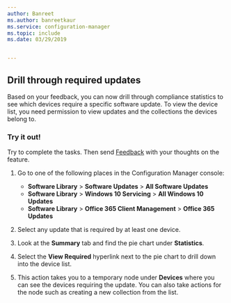 ```yaml
---
author: Banreet
ms.author: banreetkaur
ms.service: configuration-manager
ms.topic: include
ms.date: 03/29/2019


---
```


## <a name="bkmk_req-updates"></a> Drill through required updates

<!--4224414-->

Based on your feedback, you can now drill through compliance statistics to see which devices require a specific software update. To view the device list, you need permission to view updates and the collections the devices belong to.  

### Try it out!

Try to complete the tasks. Then send [Feedback](../../../../understand/product-feedback.md) with your thoughts on the feature.

1. Go to one of the following places in the Configuration Manager console:

   - **Software Library** > **Software Updates** > **All Software Updates**
   - **Software Library** > **Windows 10 Servicing** > **All Windows 10 Updates**
   - **Software Library** > **Office 365 Client Management** > **Office 365 Updates**

1. Select any update that is required by at least one device.
1. Look at the **Summary** tab and find the pie chart under  **Statistics**.
1. Select the **View Required** hyperlink next to the pie chart to drill down into the device list.
1. This action takes you to a temporary node under **Devices** where you can see the devices requiring the update. You can also take actions for the node such as creating a new collection from the list.

